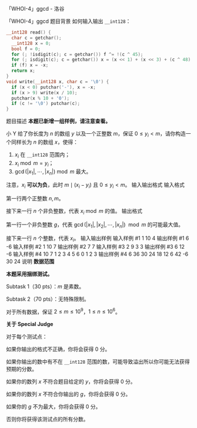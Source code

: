 



「WHOI-4」ggcd - 洛谷














「WHOI-4」ggcd
题目背景
如何输入输出 `__int128`：

```cpp
__int128 read() {
  char c = getchar();
  __int128 x = 0;
  bool f = 0;
  for (; !isdigit(c); c = getchar()) f ^= !(c ^ 45);
  for (; isdigit(c); c = getchar()) x = (x << 1) + (x << 3) + (c ^ 48);
  if (f) x = -x;
  return x;
}
void write(__int128 x, char c = '\0') {
  if (x < 0) putchar('-'), x = -x;
  if (x > 9) write(x / 10);
  putchar(x % 10 + '0');
  if (c != '\0') putchar(c);
}
```
题目描述
**本题已新增一组样例，请注意查看。**

小 Y 给了你长度为 $n$ 的数组 $y$ 以及一个正整数 $m$，保证 $0\le y_i<m$，请你构造一个同样长为 $n$ 的数组 $x$，使得：

1. $x_i$ 在 `__int128` 范围内；
2. $x_i\bmod m=y_i$；
3. $\gcd(|x_1|,\cdots,|x_n|)\bmod m$ 最大。

注意，$x_i$ **可以为负**，此时 $m\mid (x_i-y_i)$ 且 $0\le y_i<m$。 
输入输出格式
输入格式

第一行两个正整数 $n,m$。

接下来一行 $n$ 个非负整数，代表 $x_i \bmod m$ 的值。
输出格式

第一行一个非负整数 $g$，代表 $\gcd(|x_1|,|x_2|,\cdots,|x_n|)\mod m$ 的可能最大值。

接下来一行 $n$ 个整数，代表 $x_i$。
输入输出样例
输入样例 #1
1 10
4
输出样例 #1
6
-6
输入样例 #2
1 10
7
输出样例 #2
7
7
输入样例 #3
2 9
3 3
输出样例 #3
6
12 -6
输入样例 #4
10 7
1 2 3 4 5 6 0 1 2 3
输出样例 #4
6
36 30 24 18 12 6 42 -6 30 24
说明
**数据范围**

**本题采用捆绑测试。**

Subtask 1（$30$ pts）：$m$ 是素数。

Subtask 2（$70$ pts）：无特殊限制。

对于所有数据，保证 $2\le m \le10^9$，$1\le n\le10^6$。

**关于 Special Judge**

对于每个测试点：

如果你输出的格式不正确，你将会获得 $0$ 分。

如果你输出的数中有不在 `__int128` 范围的数，可能导致溢出所以你可能无法获得预期的分数。

如果你的数列 $x$ 不符合题目给定的 $y$，你将会获得 $0$ 分。

如果你的数列 $x$ 不符合你输出的 $g$，你将会获得 $0$ 分。

如果你的 $g$ 不为最大，你将会获得 $0$ 分。

否则你将获得该测试点的所有分数。






